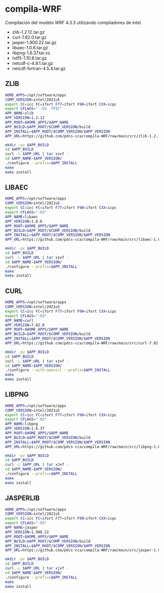 # compila-WRF

Compilación del modelo WRF 4.3.3 utilizando compiladores de intel.

* zlib-1.2.12.tar.gz
* curl-7.82.0.tar.gz
* jasper-1.900.22.tar.gz
* libaec-1.0.6.tar.gz
* libpng-1.6.37.tar.xz
* hdf5-1.10.8.tar.gz
* netcdf-c-4.8.1.tar.gz
* netcdf-fortran-4.5.4.tar.gz


## ZLIB

~~~bash
HOME_APPS=/opt/software/apps
COMP_VERSION=intel/2021u5
export CC=icc FC=ifort F77=ifort F90=ifort CXX=icpc
export CFLAGS=" -O3 -fPIC"
APP_NAME=zlib
APP_VERSION=1.2.12
APP_ROOT=$HOME_APPS/$APP_NAME
APP_BUILD=$APP_ROOT/$COMP_VERSION/build
APP_INSTALL=$APP_ROOT/$COMP_VERSION/$APP_VERSION
APP_URL=https://github.com/pdcs-cca/compila-WRF/raw/main/src/zlib-1.2.12.tar.gz
~~~

~~~bash
mkdir -pv $APP_BUILD
cd $APP_BUILD
curl -L $APP_URL | tar xzvf -
cd $APP_NAME-$APP_VERSION/
./configure --prefix=$APP_INSTALL  
make
make install
~~~

## LIBAEC
~~~bash
HOME_APPS=/opt/software/apps
COMP_VERSION=intel/2021u5
export CC=icc FC=ifort F77=ifort F90=ifort CXX=icpc
export CFLAGS="-O3"
APP_NAME=libaec
APP_VERSION=1.0.6
APP_ROOT=$HOME_APPS/$APP_NAME
APP_BUILD=$APP_ROOT/$COMP_VERSION/build
APP_INSTALL=$APP_ROOT/$COMP_VERSION/$APP_VERSION
APP_URL=https://github.com/pdcs-cca/compila-WRF/raw/main/src/libaec-1.0.6.tar.gz
~~~
~~~bash
mkdir -pv $APP_BUILD
cd $APP_BUILD
curl -L $APP_URL | tar xzvf -
cd $APP_NAME-$APP_VERSION/
./configure --prefix=$APP_INSTALL  
make
make install
~~~

## CURL

~~~bash
HOME_APPS=/opt/software/apps
COMP_VERSION=intel/2021u5
export CC=icc FC=ifort F77=ifort F90=ifort CXX=icpc
export CFLAGS="-O3"
APP_NAME=curl
APP_VERSION=7.82.0
APP_ROOT=$HOME_APPS/$APP_NAME
APP_BUILD=$APP_ROOT/$COMP_VERSION/build
APP_INSTALL=$APP_ROOT/$COMP_VERSION/$APP_VERSION
APP_URL=https://github.com/pdcs-cca/compila-WRF/raw/main/src/curl-7.82.0.tar.gz
~~~
~~~bash
mkdir -pv $APP_BUILD
cd $APP_BUILD
curl -L $APP_URL | tar xzvf -
cd $APP_NAME-$APP_VERSION/
./configure --with-openssl --prefix=$APP_INSTALL  
make
make install
~~~

## LIBPNG

~~~bash
HOME_APPS=/opt/software/apps
COMP_VERSION=intel/2021u5
export CC=icc FC=ifort F77=ifort F90=ifort CXX=icpc
export CFLAGS="-O3"
APP_NAME=libpng
APP_VERSION=1.6.37
APP_ROOT=$HOME_APPS/$APP_NAME
APP_BUILD=$APP_ROOT/$COMP_VERSION/build
APP_INSTALL=$APP_ROOT/$COMP_VERSION/$APP_VERSION
APP_URL=https://github.com/pdcs-cca/compila-WRF/raw/main/src/libpng-1.6.37.tar.xz
~~~

~~~bash
mkdir -pv $APP_BUILD
cd $APP_BUILD
curl -L $APP_URL | tar xJvf -
cd $APP_NAME-$APP_VERSION/
./configure --prefix=$APP_INSTALL  
make
make install
~~~

## JASPERLIB 

~~~bash
HOME_APPS=/opt/software/apps
COMP_VERSION=intel/2021u5
export CC=icc FC=ifort F77=ifort F90=ifort CXX=icpc
export CFLAGS="-O3"
APP_NAME=jasper
APP_VERSION=1.900.22
APP_ROOT=$HOME_APPS/$APP_NAME
APP_BUILD=$APP_ROOT/$COMP_VERSION/build
APP_INSTALL=$APP_ROOT/$COMP_VERSION/$APP_VERSION
APP_URL=https://github.com/pdcs-cca/compila-WRF/raw/main/src/jasper-1.900.22.tar.gz
~~~

~~~bash
mkdir -pv $APP_BUILD
cd $APP_BUILD
curl -L $APP_URL | tar xjvf -
cd $APP_NAME-$APP_VERSION/
./configure --prefix=$APP_INSTALL  
make
make install
~~~
